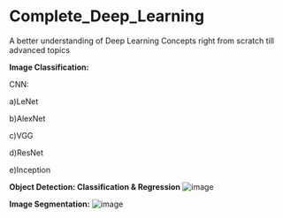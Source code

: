 # Complete_Deep_Learning
A better understanding of Deep Learning Concepts right from scratch till advanced topics

**Image Classification:**

CNN: 

   a)LeNet
   
   b)AlexNet
   
   c)VGG
   
   d)ResNet
   
   e)Inception
   

**Object Detection: Classification & Regression**
    ![image](https://user-images.githubusercontent.com/48015531/109976471-d3753a00-7d21-11eb-8d20-5eb6553d104e.png)

**Image Segmentation:**
    ![image](https://user-images.githubusercontent.com/48015531/109995995-cd3c8900-7d34-11eb-8992-6508c230d056.png)

